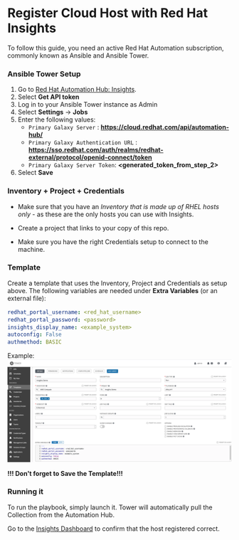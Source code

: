 # Register Cloud Host with Red Hat Insights

To follow this guide, you need an active Red Hat Automation subscription, commonly known as Ansible and Ansible Tower.

### Ansible Tower Setup
1. Go to [Red Hat Automation Hub: Insights](https://cloud.redhat.com/ansible/automation-hub/redhat/insights).
2. Select **Get API token**
3. Log in to your Ansible Tower instance as Admin
4. Select **Settings** -> **Jobs**
5. Enter the following values: 
    - ```Primary Galaxy Server``` : 
    **https://cloud.redhat.com/api/automation-hub/**
    - ```Primary Galaxy Authentication URL``` : 
    **https://sso.redhat.com/auth/realms/redhat-external/protocol/openid-connect/token**
    - ```Primary Galaxy Server Token```:
    **<generated_token_from_step_2>**
6. Select **Save**


### Inventory + Project + Credentials
- Make sure that you have an *Inventory that is made up of RHEL hosts only* - as these are the only hosts you can use with Insights.

- Create a project that links to your copy of this repo.

- Make sure you have the right Credentials setup to connect to the machine.

### Template
Create a template that uses the Inventory, Project and Credentials as setup above.
The following variables are needed under **Extra Variables** (or an external file):
```yaml
redhat_portal_username: <red_hat_username>
redhat_portal_password: <password>
insights_display_name: <example_system>
autoconfig: False
authmethod: BASIC
```

Example:
![Template Example](/images/template.png)

**!!! Don't forget to Save the Template!!!**

### Running it

To run the playbook, simply launch it. Tower will automatically pull the Collection from the Automation Hub. 

Go to the [Insights Dashboard](https://cloud.redhat.com/insights/dashboard) to confirm that the host registered correct.
